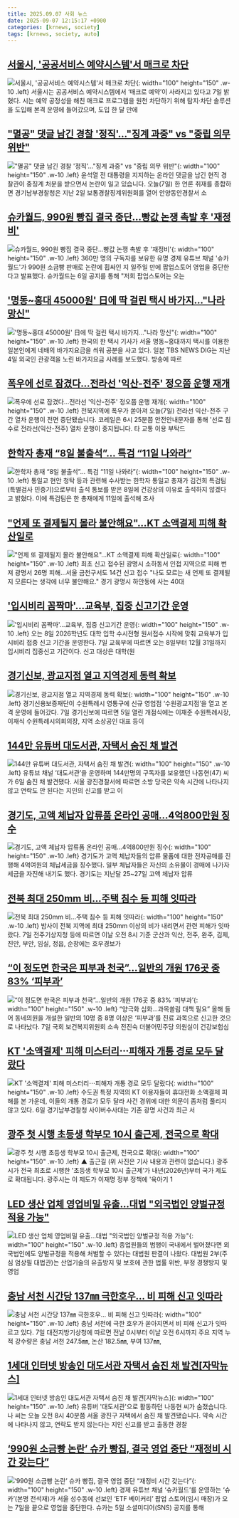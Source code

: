 ```yaml
---
title: 2025.09.07 사회 뉴스
date: 2025-09-07 12:15:17 +0900
categories: [krnews, society]
tags: [krnews, society, auto]
---
```

## [서울시, '공공서비스 예약시스템'서 매크로 차단](https://n.news.naver.com/mnews/article/018/0006109341)

![서울시, '공공서비스 예약시스템'서 매크로 차단](https://mimgnews.pstatic.net/image/origin/018/2025/09/07/6109341.jpg?type=nf220_150){: width="100" height="150" .w-10 .left}
서울시는 공공서비스 예약시스템에서 ‘매크로 예약’이 사라지고 있다고 7일 밝혔다. 시는 예약 공정성을 해친 매크로 프로그램을 원천 차단하기 위해 탐지·차단 솔루션을 도입해 본격 운영에 들어갔으며, 도입 한 달 만에

## ["멸공" 댓글 남긴 경찰 '정직'…"징계 과중" vs "중립 의무 위반"](https://n.news.naver.com/mnews/article/057/0001906928)

!["멸공" 댓글 남긴 경찰 '정직'…"징계 과중" vs "중립 의무 위반"](https://mimgnews.pstatic.net/image/origin/057/2025/09/07/1906928.jpg?type=nf220_150){: width="100" height="150" .w-10 .left}
윤석열 전 대통령을 지지하는 온라인 댓글을 남긴 현직 경찰관이 중징계 처분을 받으면서 논란이 일고 있습니다. 오늘(7일) 한 언론 취재를 종합하면 경기남부경찰청은 지난 2일 보통경찰징계위원회를 열어 안양동안경찰서 소

## [슈카월드, 990원 빵집 결국 중단…빵값 논쟁 촉발 후 '재정비'](https://n.news.naver.com/mnews/article/277/0005647876)

![슈카월드, 990원 빵집 결국 중단…빵값 논쟁 촉발 후 '재정비'](https://mimgnews.pstatic.net/image/origin/277/2025/09/06/5647876.jpg?type=nf220_150){: width="100" height="150" .w-10 .left}
360만 명의 구독자를 보유한 유명 경제 유튜브 채널 '슈카월드'가 990원 소금빵 판매로 논란에 휩싸인 지 일주일 만에 팝업스토어 영업을 중단한다고 발표했다. 슈카월드는 6일 공지를 통해 "저희 팝업스토어는 오는

## ['명동~홍대 45000원' 日에 딱 걸린 택시 바가지…"나라 망신"](https://n.news.naver.com/mnews/article/025/0003467249)

!['명동~홍대 45000원' 日에 딱 걸린 택시 바가지…"나라 망신"](https://mimgnews.pstatic.net/image/origin/025/2025/09/07/3467249.jpg?type=nf220_150){: width="100" height="150" .w-10 .left}
한국의 한 택시 기사가 서울 명동~홍대까지 택시를 이용한 일본인에게 네배의 바가지요금을 씌워 공분을 사고 있다. 일본 TBS NEWS DIG는 지난 4일 외국인 관광객을 노린 바가지요금 사례를 보도했다. 방송에 따르

## [폭우에 선로 잠겼다…전라선 '익산-전주' 정오쯤 운행 재개](https://n.news.naver.com/mnews/article/057/0001906909)

![폭우에 선로 잠겼다…전라선 '익산-전주' 정오쯤 운행 재개](https://mimgnews.pstatic.net/image/origin/057/2025/09/07/1906909.jpg?type=nf220_150){: width="100" height="150" .w-10 .left}
전북지역에 폭우가 쏟아져 오늘(7일) 전라선 익산-전주 구간 열차 운행이 전면 중단됐습니다. 코레일은 6시 25분쯤 안전안내문자를 통해 '선로 침수로 전라선(익산-전주) 열차 운행이 중지됩니다. 타 교통 이용 부탁드

## [한학자 총재 “8일 불출석”… 특검 “11일 나와라”](https://n.news.naver.com/mnews/article/020/0003659191)

![한학자 총재 “8일 불출석”… 특검 “11일 나와라”](https://mimgnews.pstatic.net/image/origin/020/2025/09/06/3659191.jpg?type=nf220_150){: width="100" height="150" .w-10 .left}
통일교 현안 청탁 등과 관련해 수사받는 한학자 통일교 총재가 김건희 특검팀(특별검사 민중기)으로부터 출석 통보를 받은 8일에 건강상의 이유로 출석하지 않겠다고 밝혔다. 이에 특검팀은 한 총재에게 11일에 출석해 조사

## ["언제 또 결제될지 몰라 불안해요"…KT 소액결제 피해 확산일로](https://n.news.naver.com/mnews/article/001/0015609742)

!["언제 또 결제될지 몰라 불안해요"…KT 소액결제 피해 확산일로](https://mimgnews.pstatic.net/image/origin/001/2025/09/07/15609742.jpg?type=nf220_150){: width="100" height="150" .w-10 .left}
최초 신고 접수된 광명시 소하동서 인접 지역으로 피해 번져 광명서 26명 피해…서울 금천구서도 14건 신고 접수 "나도 모르는 새 언제 또 결제될지 모른다는 생각에 너무 불안해요." 경기 광명시 하안동에 사는 40대

## ['입시비리 꼼짝마'…교육부, 집중 신고기간 운영](https://n.news.naver.com/mnews/article/003/0013465522)

!['입시비리 꼼짝마'…교육부, 집중 신고기간 운영](https://mimgnews.pstatic.net/image/origin/003/2025/09/07/13465522.jpg?type=nf220_150){: width="100" height="150" .w-10 .left}
오는 8일 2026학년도 대학 입학 수시전형 원서접수 시작에 맞춰 교육부가 입시비리 접중 신고 기간을 운영한다. 7일 교육부에 따르면 오는 8일부터 12월 31일까지 입시비리 집중신고 기간이다. 신고 대상은 대학(원

## [경기신보, 광교지점 열고 지역경제 동력 확보](https://n.news.naver.com/mnews/article/015/0005181293)

![경기신보, 광교지점 열고 지역경제 동력 확보](https://mimgnews.pstatic.net/image/origin/015/2025/09/07/5181293.jpg?type=nf220_150){: width="100" height="150" .w-10 .left}
경기신용보증재단이 수원특례시 영통구에 신규 영업점 ‘수원광교지점’을 열고 본격 운영에 들어갔다. 7일 경기신보에 따르면 5일 열린 개점식에는 이재준 수원특례시장, 이재식 수원특례시의회의장, 지역 소상공인 대표 등이

## [144만 유튜버 대도서관, 자택서 숨진 채 발견](https://n.news.naver.com/mnews/article/005/0001800479)

![144만 유튜버 대도서관, 자택서 숨진 채 발견](https://mimgnews.pstatic.net/image/origin/005/2025/09/06/1800479.jpg?type=nf220_150){: width="100" height="150" .w-10 .left}
유튜브 채널 ‘대도서관’을 운영하며 144만명의 구독자를 보유했던 나동현(47) 씨가 6일 숨진 채 발견됐다. 서울 광진경찰서에 따르면 소방 당국은 약속 시간에 나타나지 않고 연락도 안 된다는 지인의 신고를 받고 이

## [경기도, 고액 체납자 압류품 온라인 공매…4억800만원 징수](https://n.news.naver.com/mnews/article/032/0003394678)

![경기도, 고액 체납자 압류품 온라인 공매…4억800만원 징수](https://mimgnews.pstatic.net/image/origin/032/2025/09/07/3394678.jpg?type=nf220_150){: width="100" height="150" .w-10 .left}
경기도가 고액 체납자들의 압류 물품에 대한 전자공매를 진행해 4억여원의 체납세금을 징수했다. 일부 체납자들은 자신의 소유물이 경매에 나가자 세금을 자진해 내기도 했다. 경기도는 지난달 25~27일 고액 체납자 압류

## [전북 최대 250mm 비…주택 침수 등 피해 잇따라](https://n.news.naver.com/mnews/article/079/0004063362)

![전북 최대 250mm 비…주택 침수 등 피해 잇따라](https://mimgnews.pstatic.net/image/origin/079/2025/09/07/4063362.jpg?type=nf220_150){: width="100" height="150" .w-10 .left}
밤사이 전북 지역에 최대 250mm 이상의 비가 내리면서 관련 피해가 잇따랐다. 7일 전주기상지청 등에 따르면 이날 오전 8시 기준 군산과 익산, 전주, 완주, 김제, 진안, 부안, 임실, 정읍, 순창에는 호우경보가

## [“이 정도면 한국은 피부과 천국”…일반의 개원 176곳 중 83% ‘피부과’](https://n.news.naver.com/mnews/article/009/0005554307)

![“이 정도면 한국은 피부과 천국”…일반의 개원 176곳 중 83% ‘피부과’](https://mimgnews.pstatic.net/image/origin/009/2025/09/07/5554307.jpg?type=nf220_150){: width="100" height="150" .w-10 .left}
“양극화 심화…과목쏠림 대책 필요” 올해 들어 동네의원을 개설한 일반의 10명 중 8명 이상은 ‘피부과’를 진료 과목으로 신고한 것으로 나타났다. 7일 국회 보건복지위원회 소속 전진숙 더불어민주당 의원실이 건강보험심

## [KT '소액결제' 피해 미스터리⋯피해자 개통 경로 모두 달랐다](https://n.news.naver.com/mnews/article/031/0000963206)

![KT '소액결제' 피해 미스터리⋯피해자 개통 경로 모두 달랐다](https://mimgnews.pstatic.net/image/origin/031/2025/09/06/963206.jpg?type=nf220_150){: width="100" height="150" .w-10 .left}
수도권 특정 지역의 KT 이용자들이 휴대전화 소액결제 피해를 본 가운데, 이들의 개통 경로가 모두 달라 사건 경위에 대한 의문이 좀처럼 풀리지 않고 있다. 6일 경기남부경찰청 사이버수사대는 기존 광명 사건과 최근 서

## [광주 첫 시행 초등생 학부모 10시 출근제, 전국으로 확대](https://n.news.naver.com/mnews/article/055/0001290273)

![광주 첫 시행 초등생 학부모 10시 출근제, 전국으로 확대](https://mimgnews.pstatic.net/image/origin/055/2025/09/07/1290273.jpg?type=nf220_150){: width="100" height="150" .w-10 .left}
▲ 출근길 (위 사진은 기사 내용과 관련이 없습니다.) 광주시가 전국 최초로 시행한 '초등생 학부모 10시 출근제'가 내년(2026년)부터 국가 제도로 확대됩니다. 광주시는 이 제도가 이재명 정부 정책에 '육아기 1

## [LED 생산 업체 영업비밀 유출...대법 "외국법인 양벌규정 적용 가능"](https://n.news.naver.com/mnews/article/008/0005246552)

![LED 생산 업체 영업비밀 유출...대법 "외국법인 양벌규정 적용 가능"](https://mimgnews.pstatic.net/image/origin/008/2025/09/07/5246552.jpg?type=nf220_150){: width="100" height="150" .w-10 .left}
종업원들의 범행이 국내에서 벌어졌다면 외국법인에도 양벌규정을 적용해 처벌할 수 있다는 대법원 판결이 나왔다. 대법원 2부(주심 엄상필 대법관)는 산업기술의 유출방지 및 보호에 관한 법률 위반, 부정 경쟁방지 및 영업

## [충남 서천 시간당 137㎜ 극한호우… 비 피해 신고 잇따라](https://n.news.naver.com/mnews/article/656/0000146637)

![충남 서천 시간당 137㎜ 극한호우… 비 피해 신고 잇따라](https://mimgnews.pstatic.net/image/origin/656/2025/09/07/146637.jpg?type=nf220_150){: width="100" height="150" .w-10 .left}
충남 서천에 극한 호우가 쏟아지면서 비 피해 신고가 잇따르고 있다. 7일 대전지방기상청에 따르면 전날 0시부터 이날 오전 6시까지 주요 지역 누적 강수량은 충남 서천 247.5㎜, 논산 182.5㎜, 부여 137㎜,

## [1세대 인터넷 방송인 대도서관 자택서 숨진 채 발견[자막뉴스]](https://n.news.naver.com/mnews/article/055/0001290172)

![1세대 인터넷 방송인 대도서관 자택서 숨진 채 발견[자막뉴스]](https://mimgnews.pstatic.net/image/origin/055/2025/09/06/1290172.jpg?type=nf220_150){: width="100" height="150" .w-10 .left}
유튜버 '대도서관'으로 활동하던 나동현 씨가 숨졌습니다. 나 씨는 오늘 오전 8시 40분쯤 서울 광진구 자택에서 숨진 채 발견됐습니다. 약속 시간에 나타나지 않고, 연락도 받지 않는다는 지인 신고를 받고 출동한 경찰

## [‘990원 소금빵 논란’ 슈카 빵집, 결국 영업 중단 “재정비 시간 갖는다”](https://n.news.naver.com/mnews/article/081/0003572233)

![‘990원 소금빵 논란’ 슈카 빵집, 결국 영업 중단 “재정비 시간 갖는다”](https://mimgnews.pstatic.net/image/origin/081/2025/09/06/3572233.jpg?type=nf220_150){: width="100" height="150" .w-10 .left}
경제 유튜브 채널 ‘슈카월드’를 운영하는 ‘슈카’(본명 전석재)가 서울 성수동에 선보인 ‘ETF 베이커리’ 팝업 스토어(임시 매장)가 오는 7일을 끝으로 영업을 중단한다. 슈카는 5일 소셜미디어(SNS) 공지를 통해

